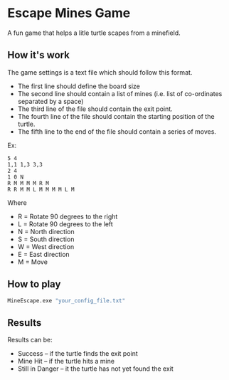 # Escape Mines Game

A fun game that helps a litle turtle scapes from a minefield.

## How it's work

The game settings is a text file which should follow this format.

- The first line should define the board size
- The second line should contain a list of mines (i.e. list of co-ordinates separated by a space)
- The third line of the file should contain the exit point.
- The fourth line of the file should contain the starting position of the turtle.
- The fifth line to the end of the file should contain a series of moves.

Ex:

``` text
5 4
1,1 1,3 3,3
2 4
1 0 N
R M M M M R M
R R M M L M M M M L M
```

Where

- R = Rotate 90 degrees to the right
- L = Rotate 90 degrees to the left
- N = North direction
- S = South direction
- W = West direction
- E = East direction
- M = Move

## How to play

``` cmd
MineEscape.exe "your_config_file.txt"
```

## Results

Results can be:

- Success – if the turtle finds the exit point
- Mine Hit – if the turtle hits a mine
- Still in Danger – it the turtle has not yet found the exit